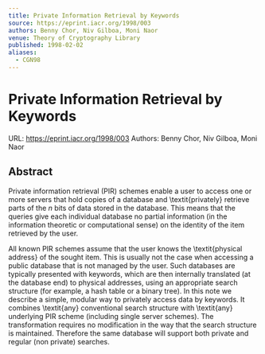 ```yaml
---
title: Private Information Retrieval by Keywords
source: https://eprint.iacr.org/1998/003
authors: Benny Chor, Niv Gilboa, Moni Naor
venue: Theory of Cryptography Library
published: 1998-02-02
aliases:
  - CGN98
---
```

# Private Information Retrieval by Keywords
URL: https://eprint.iacr.org/1998/003
Authors: Benny Chor, Niv Gilboa, Moni Naor

## Abstract
Private information retrieval (PIR) schemes enable a user to access one or more servers that hold copies of a database and \textit{privately} retrieve parts of the $n$ bits of data stored in the database. This means that the queries give each individual database no partial information (in the information theoretic or computational sense) on the identity of the item retrieved by the user.

All known PIR schemes assume that the user knows the \textit{physical address} of the sought item. This is usually not the case when accessing a public database that is not managed by the user. Such databases are typically presented with keywords, which are then internally translated (at the database end) to physical addresses, using an appropriate search structure (for example, a hash table or a binary tree). In this note we describe a simple, modular way to privately access data by keywords. It combines \textit{any} conventional search structure with \textit{any} underlying PIR scheme (including single server schemes). The transformation requires no modification in the way that the search structure is maintained. Therefore the same database will support both private and regular (non private) searches.